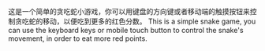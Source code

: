这是一个简单的贪吃蛇小游戏，你可以用键盘的方向键或者移动端的触摸按钮来控制贪吃蛇的移动，以便吃到更多的红色分数。
This is a simple snake game, you can use the keyboard keys or mobile touch button to control the snake's movement, in order to eat more red points.

